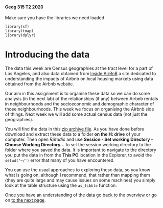 #### Geog 315 T2 2020
Make sure you have the libraries we need loaded
```{r}
library(sf)
library(tmap)
library(dplyr)
```

# Introducing the data
The data this week are Census geographies at the tract level for a part of Los Angeles, and also data obtained from [Inside AirBnB](http://insideairbnb.com/get-the-data.html) a site dedicated to understanding the impacts of Airbnb on local housing markets using data obtained from the Airbnb website.

Our aim in this assignment is to organise these data so we can do some analysis (in the next lab) of the relationships (if any) between Airbnb rentals in neighbourhoods and the socioeconomic and demographic character of those neighbourhoods. This week we focus on organising the Airbnb side of things. Next week we will add some actual census data (not just the geographies).

You will find the data in this [zip archive file](airbnb.zip?raw=true). As you have done before download and extract these data to a folder **on the H: drive** of your computer. Then open *RStudio* and use **Session - Set working Directory - Choose Working Directory...** to set the session working directory to the folder where you saved the data. It is important to navigate to the directory you put the data in from the **This PC** location in the Explorer, to avoid the `setwd('~/')` error that many of you have encountered.

You can use the usual approaches to exploring these data, so you know what is going on, although I recommend, that rather than mapping them (they are quite large and may cause issues on some machines) you simply look at the table structure using the `as_tibble` function.

Once you have an understanding of the data [go back to the overview](README.md) or go on [to the next page](spatial-data-manipulation-02-map-projections.md).


